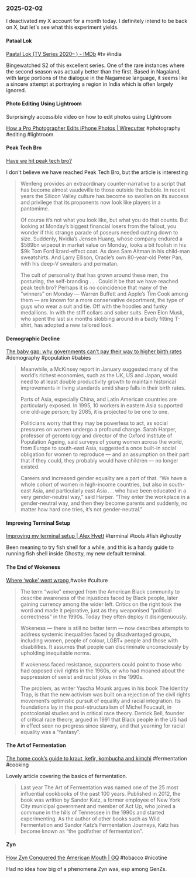### 2025-02-02
I deactivated my X account for a month today. I definitely intend to be back on X, but let's see what this experiment yields.
#### Pataal Lok
[Paatal Lok (TV Series 2020– ) - IMDb](https://www.imdb.com/title/tt9680440/) #tv #india 

Bingewatched S2 of this excellent series. One of the rare instances where the second season was actually better than the first. Based in Nagaland, with large portions of the dialogue in the Nagamese language, it seems like a sincere attempt at portraying a region in India which is often largely ignored.

#### Photo Editing Using Lightroom
Surprisingly accessible video on how to edit photos using LIghtroom

[How a Pro Photographer Edits iPhone Photos \| Wirecutter](https://www.nytimes.com/wirecutter/blog/how-a-pro-photographer-edits-iphone-photos/) #photography #editing #lightroom

#### Peak Tech Bro
[Have we hit peak tech bro?](https://www.ft.com/content/cd2966ed-c458-4485-87a8-a483b79b8457)

I don't believe we have reached Peak Tech Bro, but the article is interesting

> Wenfeng provides an extraordinary counter-narrative to a script that has become almost vaudeville to those outside the bubble. In recent years the Silicon Valley culture has become so swollen on its success and privilege that its proponents now look like players in a pantomime. 
> 
> Of course it’s not what you look like, but what you do that counts. But looking at Monday’s biggest financial losers from the fallout, you wonder if this strange parade of poseurs needed cutting down to size. Suddenly, Nvidia’s Jensen Huang, whose company endured a $589bn wipeout in market value on Monday, looks a bit foolish in his $9k Tom Ford lizard-effect coat. As does Sam Altman in his child-man sweatshirts. And Larry Ellison, Oracle’s own 80-year-old Peter Pan, with his deep-V sweaters and permatan. 
> 
> The cult of personality that has grown around these men, the posturing, the self-branding . . . Could it be that we have reached peak tech bro? Perhaps it is no coincidence that many of the “winners” on Monday — Warren Buffett and Apple’s Tim Cook among them — are known for a more conservative deportment, the type of guys who wear a suit and tie. Off with the hoodies and funky medallions. In with the stiff collars and sober suits. Even Elon Musk, who spent the last six months slobbing around in a badly fitting T-shirt, has adopted a new tailored look.

#### Demographic Decline
[The baby gap: why governments can’t pay their way to higher birth rates](https://www.ft.com/content/2f4e8e43-ab36-4703-b168-0ab56a0a32bc) #demography #population #babies 

> Meanwhile, a McKinsey report in January suggested many of the world’s richest economies, such as the UK, US and Japan, would need to at least double productivity growth to maintain historical improvements in living standards amid sharp falls in their birth rates.
> 
> Parts of Asia, especially China, and Latin American countries are particularly exposed. In 1995, 10 workers in eastern Asia supported one old-age person; by 2085, it is projected to be one to one.
> 
> 
> Politicians worry that they may be powerless to act, as social pressures on women undergo a profound change. Sarah Harper, professor of gerontology and director of the Oxford Institute of Population Ageing, said surveys of young women across the world, from Europe to south-east Asia, suggested a once built-in social obligation for women to reproduce — and an assumption on their part that if they could, they probably would have children — no longer existed.
> 
> Careers and increased gender equality are a part of that. “We have a whole cohort of women in high-income countries, but also in south-east Asia, and particularly east Asia . . . who have been educated in a very gender-neutral way,” said Harper. “They enter the workplace in a gender-neutral way, and then they become parents and suddenly, no matter how hard one tries, it’s not gender-neutral.” 

#### Improving Terminal Setup
[Improving my terminal setup | Alex Hyett](https://www.alexhyett.com/newsletter/improving-my-terminal-setup/?ref=labnotes.org) #terminal #tools #fish #ghostty

Been meaning to try fish shell for a while, and this is a handy guide to running fish shell inside Ghostty, my new default terminal.

#### The End of Wokeness
[Where ‘woke’ went wrong ](https://www.ft.com/content/5ba3c3a8-8ccb-414e-b299-41f5b0e29021) #woke #culture 

> The term “woke” emerged from the American Black community to describe awareness of the injustices faced by Black people, later gaining currency among the wider left. Critics on the right took the word and made it pejorative, just as they weaponised “political correctness” in the 1990s. Today they often deploy it disingenuously.
>   
> Wokeness — there is still no better term — now describes attempts to address systemic inequalities faced by disadvantaged groups, including women, people of colour, LGBT+ people and those with disabilities. It assumes that people can discriminate unconsciously by upholding inequitable norms.
>   
> If wokeness faced resistance, supporters could point to those who had opposed civil rights in the 1960s, or who had moaned about the suppression of sexist and racist jokes in the 1990s.
> 
> The problem, as writer Yascha Mounk argues in his book The Identity Trap, is that the new activism was built on a rejection of the civil rights movement’s optimistic pursuit of equality and racial integration. Its foundations lay in the post-structuralism of Michel Foucault, in postcolonial studies and in critical race theory. Derrick Bell, founder of critical race theory, argued in 1991 that Black people in the US had in effect seen no progress since slavery, and that yearning for racial equality was a “fantasy”.

#### The Art of Fermentation
[The home cook’s guide to kraut, kefir, kombucha and kimchi](https://www.ft.com/content/a0a45bd5-310d-40aa-b74e-106240225003) #fermentation #cooking

Lovely article covering the basics of fermentation.

> Last year The Art of Fermentation was named one of the 25 most influential cookbooks of the past 100 years. Published in 2012, the book was written by Sandor Katz, a former employee of New York City municipal government and member of Act Up, who joined a commune in the hills of Tennessee in the 1990s and started experimenting. As the author of other books such as Wild Fermentation and Sandor Katz’s Fermentation Journeys, Katz has become known as “the godfather of fermentation”.

#### Zyn
[How Zyn Conquered the American Mouth | GQ](https://www.gq.com/story/how-zyn-conquered-the-american-mouth) #tobacco #nicotine

Had no idea how big of a phenomena Zyn was, esp among GenZs.
